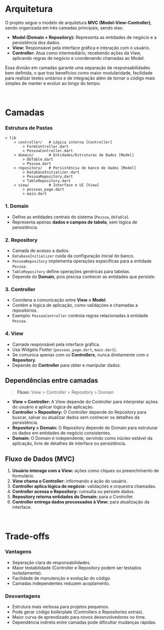 # Arquitetura
O projeto segue o modelo de arquitetura **MVC (Model-View-Controller)**, sendo organizada em três camadas principais, sendo elas:

- **Model (Domain + Repository):** Representa as entidades de negócio e a persistência dos dados.  
- **View:** Responsável pela interface gráfica e interação com o usuário.  
- **Controller:** Atua como intermediário, recebendo ações da View, aplicando regras de negócio e coordenando chamadas ao Model.  

Essa divisão em camadas garante uma separação de responsabilidades bem definida, o que traz benefícios como maior modularidade, facilidade para realizar testes unitários e de integração além de tornar o código mais simples de manter e evoluir ao longo do tempo.

</br>

# Camadas
### Estrutura de Pastas
```
> lib
    > controller/   # Lógica interna [Controller]
        > FormController.dart
        > PessoaController.dart
    > domain/       # Entidades/Estruturas de Dados [Model]
        > DbTable.dart
        > Pessoa.dart
    > repository/   # Persistência de banco de dados [Model]
        > DatabaseInitializer.dart
        > PessoaRepository.dart
        > TableRepository.dart
    > view/         # Interface e UI [View]
        > pessoas_page.dart
        > main.dart
```


### 1. **Domain**
- Define as entidades centrais do sistema (`Pessoa`, `DbTable`).  
- Representa apenas **dados e campos de tabela**, sem lógica de persistência.

### 2. **Repository**
- Camada de acesso a dados.  
- `DatabaseInitializer` cuida da configuração inicial do banco.  
- `PessoaRepository` implementa operações específicas para a entidade `Pessoa`.  
- `TableRepository` define operações genéricas para tabelas.
- Depende do **Domain**, pois precisa conhecer as entidades que persiste.

### 3. **Controller**
- Coordena a comunicação entre **View** e **Model**.  
- Contém a lógica de aplicação, como validações e chamadas a repositórios.  
- Exemplo: `PessoaController` controla regras relacionadas à entidade `Pessoa`.  

### 4. **View**
- Camada responsável pela interface gráfica.  
- Usa Widgets Flutter (`pessoas_page.dart`, `main.dart`).  
- Se comunica apenas com os **Controllers**, nunca diretamente com o **Repository**.  
- Depende do **Controller** para obter e manipular dados.  


## Dependências entre camadas

> **Fluxo:** View > Controller > Repository > Domain  

- **View > Controller:** A View depende do Controller para interpretar ações do usuário e aplicar lógica de aplicação.  
- **Controller > Repository:** O Controller depende do Repository para buscar, salvar ou atualizar dados sem conhecer os detalhes da persistência.  
- **Repository > Domain:** O Repository depende do Domain para estruturar os dados em entidades de negócio consistentes.  
- **Domain:** O Domain é independente, servindo como núcleo estável da aplicação, livre de detalhes de interface ou persistência.  


## Fluxo de Dados (MVC)

1. **Usuário interage com a View:** ações como cliques ou preenchimento de formulário.  
2. **View chama o Controller:** informando a ação do usuário.  
3. **Controller aplica lógica de negócio:** validações e orquestra chamadas.  
4. **Controller acessa o Repository:** consulta ou persiste dados.  
5. **Repository retorna entidades do Domain:** para o Controller.  
6. **Controller entrega dados processados à View:** para atualização da interface.  

</br>

# Trade-offs

### **Vantagens**
- Separação clara de responsabilidades.  
- Maior testabilidade (Controller e Repository podem ser testados isoladamente).  
- Facilidade de manutenção e evolução do código.  
- Camadas independentes reduzem acoplamento.  

### **Desvantagens**
- Estrutura mais verbosa para projetos pequenos.  
- Pode gerar código boilerplate (Controllers e Repositories extras).  
- Maior curva de aprendizado para novos desenvolvedores no time.  
- Dependência indireta entre camadas pode dificultar mudanças rápidas.  